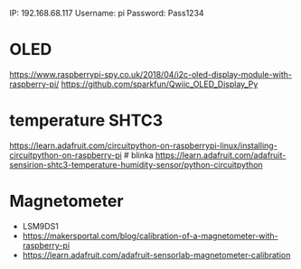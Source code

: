 IP: 192.168.68.117
Username: pi
Password: Pass1234


# OLED
https://www.raspberrypi-spy.co.uk/2018/04/i2c-oled-display-module-with-raspberry-pi/
https://github.com/sparkfun/Qwiic_OLED_Display_Py

# temperature SHTC3
https://learn.adafruit.com/circuitpython-on-raspberrypi-linux/installing-circuitpython-on-raspberry-pi  # blinka
https://learn.adafruit.com/adafruit-sensirion-shtc3-temperature-humidity-sensor/python-circuitpython

# Magnetometer
- LSM9DS1
- https://makersportal.com/blog/calibration-of-a-magnetometer-with-raspberry-pi
- https://learn.adafruit.com/adafruit-sensorlab-magnetometer-calibration